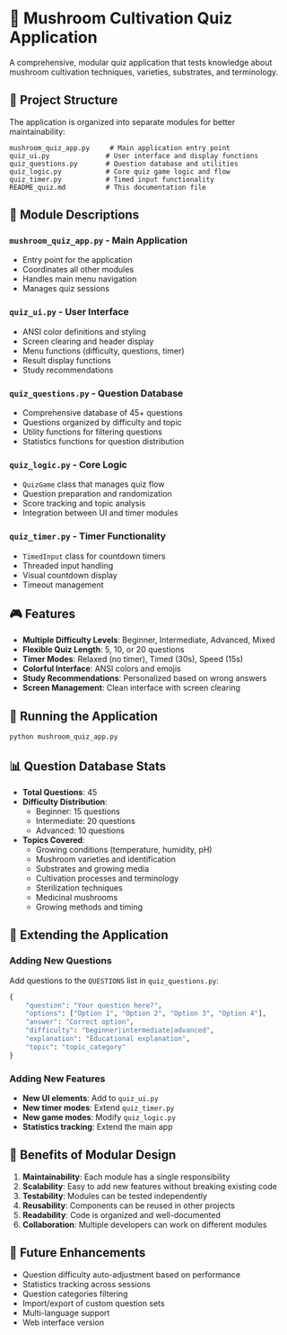 # 🍄 Mushroom Cultivation Quiz Application

A comprehensive, modular quiz application that tests knowledge about mushroom cultivation techniques, varieties, substrates, and terminology.

## 📁 Project Structure

The application is organized into separate modules for better maintainability:

```
mushroom_quiz_app.py     # Main application entry point
quiz_ui.py              # User interface and display functions
quiz_questions.py       # Question database and utilities
quiz_logic.py           # Core quiz game logic and flow
quiz_timer.py           # Timed input functionality
README_quiz.md          # This documentation file
```

## 🔧 Module Descriptions

### `mushroom_quiz_app.py` - Main Application
- Entry point for the application
- Coordinates all other modules
- Handles main menu navigation
- Manages quiz sessions

### `quiz_ui.py` - User Interface
- ANSI color definitions and styling
- Screen clearing and header display
- Menu functions (difficulty, questions, timer)
- Result display functions
- Study recommendations

### `quiz_questions.py` - Question Database
- Comprehensive database of 45+ questions
- Questions organized by difficulty and topic
- Utility functions for filtering questions
- Statistics functions for question distribution

### `quiz_logic.py` - Core Logic
- `QuizGame` class that manages quiz flow
- Question preparation and randomization
- Score tracking and topic analysis
- Integration between UI and timer modules

### `quiz_timer.py` - Timer Functionality
- `TimedInput` class for countdown timers
- Threaded input handling
- Visual countdown display
- Timeout management

## 🎮 Features

- **Multiple Difficulty Levels**: Beginner, Intermediate, Advanced, Mixed
- **Flexible Quiz Length**: 5, 10, or 20 questions
- **Timer Modes**: Relaxed (no timer), Timed (30s), Speed (15s)
- **Colorful Interface**: ANSI colors and emojis
- **Study Recommendations**: Personalized based on wrong answers
- **Screen Management**: Clean interface with screen clearing

## 🚀 Running the Application

```bash
python mushroom_quiz_app.py
```

## 📊 Question Database Stats

- **Total Questions**: 45
- **Difficulty Distribution**:
  - Beginner: 15 questions
  - Intermediate: 20 questions  
  - Advanced: 10 questions
- **Topics Covered**:
  - Growing conditions (temperature, humidity, pH)
  - Mushroom varieties and identification
  - Substrates and growing media
  - Cultivation processes and terminology
  - Sterilization techniques
  - Medicinal mushrooms
  - Growing methods and timing

## 🔧 Extending the Application

### Adding New Questions
Add questions to the `QUESTIONS` list in `quiz_questions.py`:

```python
{
    "question": "Your question here?",
    "options": ["Option 1", "Option 2", "Option 3", "Option 4"],
    "answer": "Correct option",
    "difficulty": "beginner|intermediate|advanced",
    "explanation": "Educational explanation",
    "topic": "topic_category"
}
```

### Adding New Features
- **New UI elements**: Add to `quiz_ui.py`
- **New timer modes**: Extend `quiz_timer.py`
- **New game modes**: Modify `quiz_logic.py`
- **Statistics tracking**: Extend the main app

## 🎯 Benefits of Modular Design

1. **Maintainability**: Each module has a single responsibility
2. **Scalability**: Easy to add new features without breaking existing code
3. **Testability**: Modules can be tested independently
4. **Reusability**: Components can be reused in other projects
5. **Readability**: Code is organized and well-documented
6. **Collaboration**: Multiple developers can work on different modules

## 🌟 Future Enhancements

- Question difficulty auto-adjustment based on performance
- Statistics tracking across sessions
- Question categories filtering
- Import/export of custom question sets
- Multi-language support
- Web interface version

